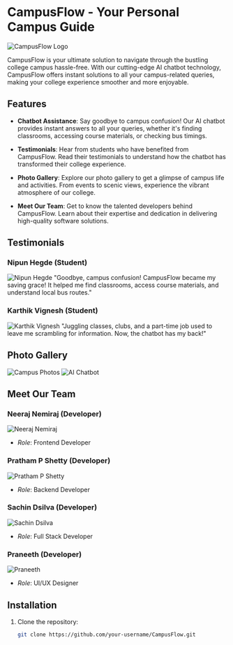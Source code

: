 # CampusFlow - Your Personal Campus Guide

![CampusFlow Logo](https://cdn.discordapp.com/attachments/1079319188524503041/1215234788026359848/Logo_maker_project-3_2.png?ex=65fc0297&is=65e98d97&hm=e8b62e30d721fc7c6294cf5df15c13ca127a865fabcec9060a4610eb1a34a43c&)

CampusFlow is your ultimate solution to navigate through the bustling college campus hassle-free. With our cutting-edge AI chatbot technology, CampusFlow offers instant solutions to all your campus-related queries, making your college experience smoother and more enjoyable.

## Features

- **Chatbot Assistance**: Say goodbye to campus confusion! Our AI chatbot provides instant answers to all your queries, whether it's finding classrooms, accessing course materials, or checking bus timings.

- **Testimonials**: Hear from students who have benefited from CampusFlow. Read their testimonials to understand how the chatbot has transformed their college experience.

- **Photo Gallery**: Explore our photo gallery to get a glimpse of campus life and activities. From events to scenic views, experience the vibrant atmosphere of our college.

- **Meet Our Team**: Get to know the talented developers behind CampusFlow. Learn about their expertise and dedication in delivering high-quality software solutions.

## Testimonials

### Nipun Hegde (Student)
![Nipun Hegde](https://cdn.discordapp.com/attachments/1079319188524503041/1214891259626528809/Nipun.jpeg?ex=65fac2a7&is=65e84da7&hm=cb087f3dd55167d2336a10643cc81103c7b8105365a9e93a10229fa84578d0d0&)
"Goodbye, campus confusion! CampusFlow became my saving grace! It helped me find classrooms, access course materials, and understand local bus routes."

### Karthik Vignesh (Student)
![Karthik Vignesh](https://cdn.discordapp.com/attachments/1079319188524503041/1214891259278139392/Karthik.jpeg?ex=65fac2a7&is=65e84da7&hm=26c23f03cc5bc982f1b33a70435521ea73e18d9abe2d9fee16e6f8fe9d99b5e9&)
"Juggling classes, clubs, and a part-time job used to leave me scrambling for information. Now, the chatbot has my back!"

## Photo Gallery

![Campus Photos](https://images.pexels.com/photos/18069696/pexels-photo-18069696/free-photo-of-an-artist-s-illustration-of-artificial-intelligence-ai-this-illustration-depicts-language-models-which-generate-text-it-was-created-by-wes-cockx-as-part-of-the-visualising-ai-project-l.png?auto=compress&cs=tinysrgb&w=1260&h=750&dpr=1)
![AI Chatbot](https://media.istockphoto.com/id/1438337463/photo/ai-chatbot-intelligent-digital-customer-service-application-concept-computer-mobile.jpg?s=612x612&w=0&k=20&c=nuxc3GAcQNpAQ4kalLpEQ-xOFmtcs--E7FdO34LltdY=)

## Meet Our Team

### Neeraj Nemiraj (Developer)
![Neeraj Nemiraj](https://cdn.discordapp.com/attachments/1079319188524503041/1214891260620447775/Neeraj.jpeg?ex=65fac2a8&is=65e84da8&hm=f6a6fbf6705da0749a94ee9d031e58c6b2d06c5609a9640ceb036a31eebeb009&)
- *Role*: Frontend Developer

### Pratham P Shetty (Developer)
![Pratham P Shetty](https://cdn.discordapp.com/attachments/1079319188524503041/1214891260935147560/Pratham.jpeg?ex=65fac2a8&is=65e84da8&hm=e70377263c0843547361a7936caf56aae07afa97f142758e6f91aed682665554&)
- *Role*: Backend Developer

### Sachin Dsilva (Developer)
![Sachin Dsilva](https://cdn.discordapp.com/attachments/1079319188524503041/1214891260175843408/Sachin.jpeg?ex=65fac2a8&is=65e84da8&hm=3a714e917a8d30cd71e08442e9612948b6be21203adbd5c2480fc8c1c133a21e&)
- *Role*: Full Stack Developer

### Praneeth (Developer)
![Praneeth](https://cdn.discordapp.com/attachments/1079319188524503041/1214891261593387018/Praneeth.jpeg?ex=65fac2a8&is=65e84da8&hm=dfea9a490c22149cab2f129dfd930e37b6599499ddbee60c38cb145b0855ddf3&)
- *Role*: UI/UX Designer

## Installation

1. Clone the repository:
   ```bash
   git clone https://github.com/your-username/CampusFlow.git
